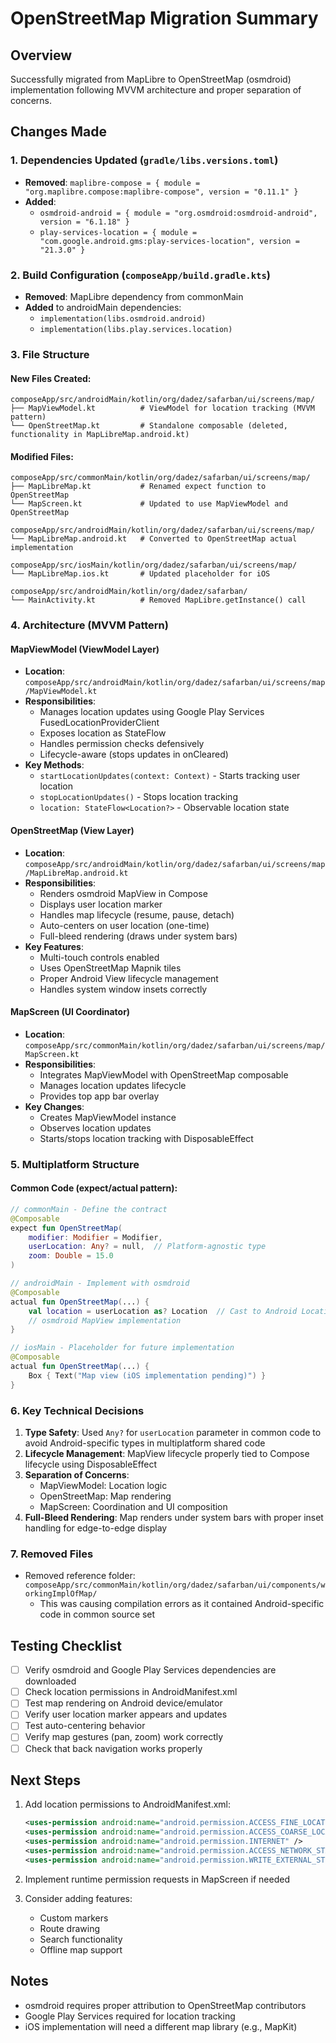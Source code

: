 # OpenStreetMap Migration Summary

## Overview
Successfully migrated from MapLibre to OpenStreetMap (osmdroid) implementation following MVVM architecture and proper separation of concerns.

## Changes Made

### 1. Dependencies Updated (`gradle/libs.versions.toml`)
- **Removed**: `maplibre-compose = { module = "org.maplibre.compose:maplibre-compose", version = "0.11.1" }`
- **Added**:
  - `osmdroid-android = { module = "org.osmdroid:osmdroid-android", version = "6.1.18" }`
  - `play-services-location = { module = "com.google.android.gms:play-services-location", version = "21.3.0" }`

### 2. Build Configuration (`composeApp/build.gradle.kts`)
- **Removed**: MapLibre dependency from commonMain
- **Added** to androidMain dependencies:
  - `implementation(libs.osmdroid.android)`
  - `implementation(libs.play.services.location)`

### 3. File Structure

#### New Files Created:
```
composeApp/src/androidMain/kotlin/org/dadez/safarban/ui/screens/map/
├── MapViewModel.kt          # ViewModel for location tracking (MVVM pattern)
└── OpenStreetMap.kt         # Standalone composable (deleted, functionality in MapLibreMap.android.kt)
```

#### Modified Files:
```
composeApp/src/commonMain/kotlin/org/dadez/safarban/ui/screens/map/
├── MapLibreMap.kt           # Renamed expect function to OpenStreetMap
└── MapScreen.kt             # Updated to use MapViewModel and OpenStreetMap

composeApp/src/androidMain/kotlin/org/dadez/safarban/ui/screens/map/
└── MapLibreMap.android.kt   # Converted to OpenStreetMap actual implementation

composeApp/src/iosMain/kotlin/org/dadez/safarban/ui/screens/map/
└── MapLibreMap.ios.kt       # Updated placeholder for iOS

composeApp/src/androidMain/kotlin/org/dadez/safarban/
└── MainActivity.kt          # Removed MapLibre.getInstance() call
```

### 4. Architecture (MVVM Pattern)

#### MapViewModel (ViewModel Layer)
- **Location**: `composeApp/src/androidMain/kotlin/org/dadez/safarban/ui/screens/map/MapViewModel.kt`
- **Responsibilities**:
  - Manages location updates using Google Play Services FusedLocationProviderClient
  - Exposes location as StateFlow
  - Handles permission checks defensively
  - Lifecycle-aware (stops updates in onCleared)
- **Key Methods**:
  - `startLocationUpdates(context: Context)` - Starts tracking user location
  - `stopLocationUpdates()` - Stops location tracking
  - `location: StateFlow<Location?>` - Observable location state

#### OpenStreetMap (View Layer)
- **Location**: `composeApp/src/androidMain/kotlin/org/dadez/safarban/ui/screens/map/MapLibreMap.android.kt`
- **Responsibilities**:
  - Renders osmdroid MapView in Compose
  - Displays user location marker
  - Handles map lifecycle (resume, pause, detach)
  - Auto-centers on user location (one-time)
  - Full-bleed rendering (draws under system bars)
- **Key Features**:
  - Multi-touch controls enabled
  - Uses OpenStreetMap Mapnik tiles
  - Proper Android View lifecycle management
  - Handles system window insets correctly

#### MapScreen (UI Coordinator)
- **Location**: `composeApp/src/commonMain/kotlin/org/dadez/safarban/ui/screens/map/MapScreen.kt`
- **Responsibilities**:
  - Integrates MapViewModel with OpenStreetMap composable
  - Manages location updates lifecycle
  - Provides top app bar overlay
- **Key Changes**:
  - Creates MapViewModel instance
  - Observes location updates
  - Starts/stops location tracking with DisposableEffect

### 5. Multiplatform Structure

#### Common Code (expect/actual pattern):
```kotlin
// commonMain - Define the contract
@Composable
expect fun OpenStreetMap(
    modifier: Modifier = Modifier,
    userLocation: Any? = null,  // Platform-agnostic type
    zoom: Double = 15.0
)
```

```kotlin
// androidMain - Implement with osmdroid
@Composable
actual fun OpenStreetMap(...) {
    val location = userLocation as? Location  // Cast to Android Location
    // osmdroid MapView implementation
}
```

```kotlin
// iosMain - Placeholder for future implementation
@Composable
actual fun OpenStreetMap(...) {
    Box { Text("Map view (iOS implementation pending)") }
}
```

### 6. Key Technical Decisions

1. **Type Safety**: Used `Any?` for `userLocation` parameter in common code to avoid Android-specific types in multiplatform shared code
2. **Lifecycle Management**: MapView lifecycle properly tied to Compose lifecycle using DisposableEffect
3. **Separation of Concerns**:
   - MapViewModel: Location logic
   - OpenStreetMap: Map rendering
   - MapScreen: Coordination and UI composition
4. **Full-Bleed Rendering**: Map renders under system bars with proper inset handling for edge-to-edge display

### 7. Removed Files
- Removed reference folder: `composeApp/src/commonMain/kotlin/org/dadez/safarban/ui/components/workingImplOfMap/`
  - This was causing compilation errors as it contained Android-specific code in common source set

## Testing Checklist

- [ ] Verify osmdroid and Google Play Services dependencies are downloaded
- [ ] Check location permissions in AndroidManifest.xml
- [ ] Test map rendering on Android device/emulator
- [ ] Verify user location marker appears and updates
- [ ] Test auto-centering behavior
- [ ] Verify map gestures (pan, zoom) work correctly
- [ ] Check that back navigation works properly

## Next Steps

1. Add location permissions to AndroidManifest.xml:
   ```xml
   <uses-permission android:name="android.permission.ACCESS_FINE_LOCATION" />
   <uses-permission android:name="android.permission.ACCESS_COARSE_LOCATION" />
   <uses-permission android:name="android.permission.INTERNET" />
   <uses-permission android:name="android.permission.ACCESS_NETWORK_STATE" />
   <uses-permission android:name="android.permission.WRITE_EXTERNAL_STORAGE" />
   ```

2. Implement runtime permission requests in MapScreen if needed

3. Consider adding features:
   - Custom markers
   - Route drawing
   - Search functionality
   - Offline map support

## Notes
- osmdroid requires proper attribution to OpenStreetMap contributors
- Google Play Services required for location tracking
- iOS implementation will need a different map library (e.g., MapKit)

